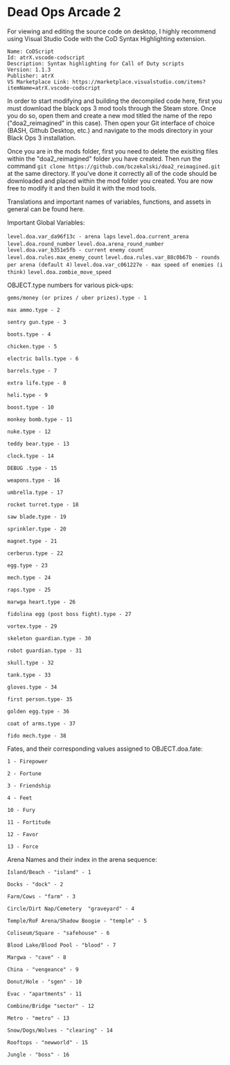 # Dead Ops Arcade 2

For viewing and editing the source code on desktop, I highly recommend using Visual Studio Code with the CoD Syntax Highlighting extension.

~~~~~~~~~~~~~~~~~~~~~~~~~~~~~~~~~~~~~~~~~~~~~~~~~~~~~~~~~~~~~~~~~~~~~~~~~
Name: CoDScript
Id: atrX.vscode-codscript
Description: Syntax highlighting for Call of Duty scripts
Version: 1.1.3
Publisher: atrX
VS Marketplace Link: https://marketplace.visualstudio.com/items?itemName=atrX.vscode-codscript
~~~~~~~~~~~~~~~~~~~~~~~~~~~~~~~~~~~~~~~~~~~~~~~~~~~~~~~~~~~~~~~~~~~~~~~~~


In order to start modifying and building the decompiled code here, first you must download the black ops 3 mod tools through the Steam store. Once you do so, open them and create a new mod titled the name of the repo ("doa2_reimagined" in this case). Then open your Git interface of choice (BASH, Github Desktop, etc.) and navigate to the mods directory in your Black Ops 3 installation. 

Once you are in the mods folder, first you need to delete the exisiting files within the "doa2_reimagined" folder you have created. Then run the command `git clone https://github.com/bczekalski/doa2_reimagined.git` at the same directory. If you've done it correctly all of the code should be downloaded and placed within the mod folder you created. You are now free to modify it and then build it with the mod tools.


Translations and important names of variables, functions, and assets in general can be found here.

Important Global Variables:

`level.doa.var_da96f13c - arena laps`
`level.doa.current_arena`
`level.doa.round_number`
`level.doa.arena_round_number`
`level.doa.var_b351e5fb - current enemy count`
`level.doa.rules.max_enemy_count`
`level.doa.rules.var_88c0b67b - rounds per arena (default 4)`
`level.doa.var_c061227e - max speed of enemies (i think)`
`level.doa.zombie_move_speed`


OBJECT.type numbers for various pick-ups:

`gems/money (or prizes / uber prizes).type - 1`

`max ammo.type - 2`

`sentry gun.type - 3`

`boots.type - 4`

`chicken.type - 5`

`electric balls.type - 6`

`barrels.type - 7`

`extra life.type - 8`

`heli.type - 9`

`boost.type - 10`

`monkey bomb.type - 11`

`nuke.type - 12`

`teddy bear.type - 13`

`clock.type - 14`

`DEBUG .type - 15`

`weapons.type - 16`

`umbrella.type - 17`

`rocket turret.type - 18`

`saw blade.type - 19`

`sprinkler.type - 20`

`magnet.type - 21`

`cerberus.type - 22`

`egg.type - 23`

`mech.type - 24`

`raps.type - 25`

`marwga heart.type - 26`

`fidolina egg (post boss fight).type - 27`

`vortex.type - 29`

`skeleton guardian.type - 30`

`robot guardian.type - 31`

`skull.type - 32`

`tank.type - 33`

`gloves.type - 34`

`first person.type- 35`

`golden egg.type - 36`

`coat of arms.type - 37`

`fido mech.type - 38`

Fates, and their corresponding values assigned to OBJECT.doa.fate:

`1 - Firepower`

`2 - Fortune`

`3 - Friendship`

`4 - Feet`

`10 - Fury`

`11 - Fortitude`

`12 - Favor`

`13 - Force`


Arena Names and their index in the arena sequence: 

`Island/Beach - "island" - 1`

`Docks - "dock" - 2`

`Farm/Cows - "farm" - 3`

`Circle/Dirt Nap/Cemetery  "graveyard" - 4`

`Temple/RoF Arena/Shadow Boogie - "temple" - 5`

`Coliseum/Square - "safehouse" - 6`

`Blood Lake/Blood Pool - "blood" - 7`

`Margwa - "cave" - 8`

`China - "vengeance" - 9`

`Donut/Hole - "sgen" - 10`

`Evac - "apartments" - 11`

`Combine/Bridge "sector" - 12`

`Metro - "metro" - 13`

`Snow/Dogs/Wolves - "clearing" - 14`

`Rooftops - "newworld" - 15`

`Jungle - "boss" - 16`
